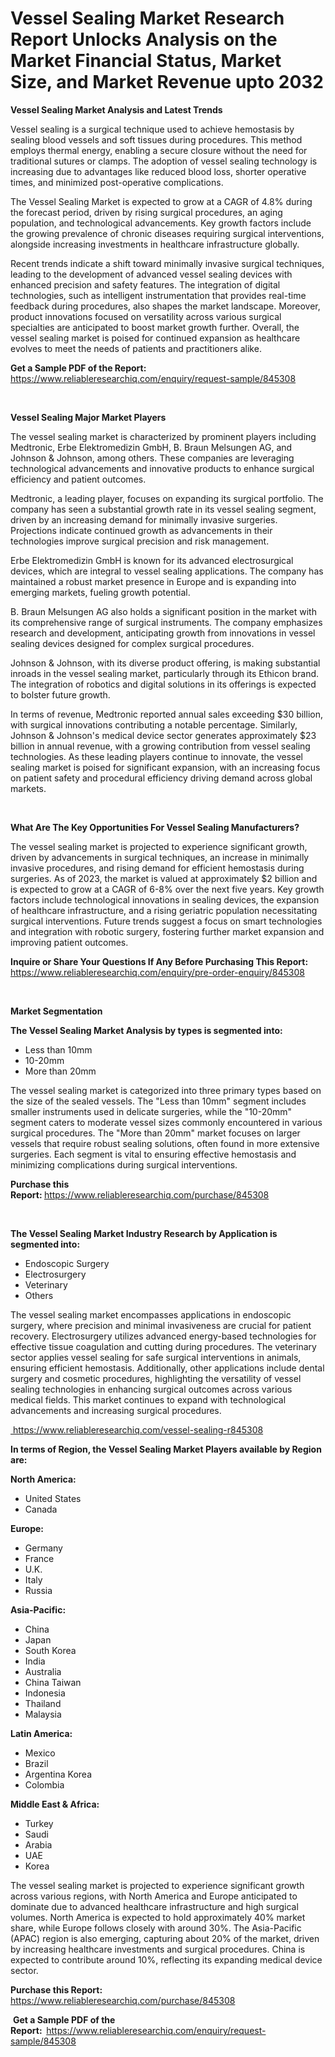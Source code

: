 <p><h1>Vessel Sealing Market Research Report Unlocks Analysis on the Market Financial Status, Market Size, and Market Revenue upto 2032</h1></p><p><strong>Vessel Sealing Market Analysis and Latest Trends</strong></p>
<p><p>Vessel sealing is a surgical technique used to achieve hemostasis by sealing blood vessels and soft tissues during procedures. This method employs thermal energy, enabling a secure closure without the need for traditional sutures or clamps. The adoption of vessel sealing technology is increasing due to advantages like reduced blood loss, shorter operative times, and minimized post-operative complications. </p><p>The Vessel Sealing Market is expected to grow at a CAGR of 4.8% during the forecast period, driven by rising surgical procedures, an aging population, and technological advancements. Key growth factors include the growing prevalence of chronic diseases requiring surgical interventions, alongside increasing investments in healthcare infrastructure globally. </p><p>Recent trends indicate a shift toward minimally invasive surgical techniques, leading to the development of advanced vessel sealing devices with enhanced precision and safety features. The integration of digital technologies, such as intelligent instrumentation that provides real-time feedback during procedures, also shapes the market landscape. Moreover, product innovations focused on versatility across various surgical specialties are anticipated to boost market growth further. Overall, the vessel sealing market is poised for continued expansion as healthcare evolves to meet the needs of patients and practitioners alike.</p></p>
<p><strong>Get a Sample PDF of the Report:&nbsp;</strong> <a href="https://www.reliableresearchiq.com/enquiry/request-sample/845308?utm_campaign=1134&utm_medium=2&utm_source=Github&utm_content=ia&utm_term=13042025&utm_id=vessel-sealing">https://www.reliableresearchiq.com/enquiry/request-sample/845308</a></p>
<p>&nbsp;</p>
<p><strong>Vessel Sealing Major Market Players</strong></p>
<p><p>The vessel sealing market is characterized by prominent players including Medtronic, Erbe Elektromedizin GmbH, B. Braun Melsungen AG, and Johnson & Johnson, among others. These companies are leveraging technological advancements and innovative products to enhance surgical efficiency and patient outcomes.</p><p>Medtronic, a leading player, focuses on expanding its surgical portfolio. The company has seen a substantial growth rate in its vessel sealing segment, driven by an increasing demand for minimally invasive surgeries. Projections indicate continued growth as advancements in their technologies improve surgical precision and risk management.</p><p>Erbe Elektromedizin GmbH is known for its advanced electrosurgical devices, which are integral to vessel sealing applications. The company has maintained a robust market presence in Europe and is expanding into emerging markets, fueling growth potential.</p><p>B. Braun Melsungen AG also holds a significant position in the market with its comprehensive range of surgical instruments. The company emphasizes research and development, anticipating growth from innovations in vessel sealing devices designed for complex surgical procedures.</p><p>Johnson & Johnson, with its diverse product offering, is making substantial inroads in the vessel sealing market, particularly through its Ethicon brand. The integration of robotics and digital solutions in its offerings is expected to bolster future growth.</p><p>In terms of revenue, Medtronic reported annual sales exceeding $30 billion, with surgical innovations contributing a notable percentage. Similarly, Johnson & Johnson's medical device sector generates approximately $23 billion in annual revenue, with a growing contribution from vessel sealing technologies. As these leading players continue to innovate, the vessel sealing market is poised for significant expansion, with an increasing focus on patient safety and procedural efficiency driving demand across global markets.</p></p>
<p>&nbsp;</p>
<p><strong>What Are The Key Opportunities For Vessel Sealing Manufacturers?</strong></p>
<p><p>The vessel sealing market is projected to experience significant growth, driven by advancements in surgical techniques, an increase in minimally invasive procedures, and rising demand for efficient hemostasis during surgeries. As of 2023, the market is valued at approximately $2 billion and is expected to grow at a CAGR of 6-8% over the next five years. Key growth factors include technological innovations in sealing devices, the expansion of healthcare infrastructure, and a rising geriatric population necessitating surgical interventions. Future trends suggest a focus on smart technologies and integration with robotic surgery, fostering further market expansion and improving patient outcomes.</p></p>
<p><strong>Inquire or Share Your Questions If Any Before Purchasing This Report:</strong> <a href="https://www.reliableresearchiq.com/enquiry/pre-order-enquiry/845308?utm_campaign=1134&utm_medium=2&utm_source=Github&utm_content=ia&utm_term=13042025&utm_id=vessel-sealing">https://www.reliableresearchiq.com/enquiry/pre-order-enquiry/845308</a></p>
<p>&nbsp;</p>
<p><strong>Market Segmentation</strong></p>
<p><strong>The Vessel Sealing Market Analysis by types is segmented into:</strong></p>
<p><ul><li>Less than 10mm</li><li>10-20mm</li><li>More than 20mm</li></ul></p>
<p><p>The vessel sealing market is categorized into three primary types based on the size of the sealed vessels. The "Less than 10mm" segment includes smaller instruments used in delicate surgeries, while the "10-20mm" segment caters to moderate vessel sizes commonly encountered in various surgical procedures. The "More than 20mm" market focuses on larger vessels that require robust sealing solutions, often found in more extensive surgeries. Each segment is vital to ensuring effective hemostasis and minimizing complications during surgical interventions.</p></p>
<p><strong>Purchase this Report:&nbsp;</strong><a href="https://www.reliableresearchiq.com/purchase/845308?utm_campaign=1134&utm_medium=2&utm_source=Github&utm_content=ia&utm_term=13042025&utm_id=vessel-sealing">https://www.reliableresearchiq.com/purchase/845308</a></p>
<p>&nbsp;</p>
<p><strong>The Vessel Sealing Market Industry Research by Application is segmented into:</strong></p>
<p><ul><li>Endoscopic Surgery</li><li>Electrosurgery</li><li>Veterinary</li><li>Others</li></ul></p>
<p><p>The vessel sealing market encompasses applications in endoscopic surgery, where precision and minimal invasiveness are crucial for patient recovery. Electrosurgery utilizes advanced energy-based technologies for effective tissue coagulation and cutting during procedures. The veterinary sector applies vessel sealing for safe surgical interventions in animals, ensuring efficient hemostasis. Additionally, other applications include dental surgery and cosmetic procedures, highlighting the versatility of vessel sealing technologies in enhancing surgical outcomes across various medical fields. This market continues to expand with technological advancements and increasing surgical procedures.</p></p>
<p><a href="https://www.reliableresearchiq.com/vessel-sealing-r845308?utm_campaign=1134&utm_medium=2&utm_source=Github&utm_content=ia&utm_term=13042025&utm_id=vessel-sealing">&nbsp;https://www.reliableresearchiq.com/vessel-sealing-r845308</a></p>
<p><strong>In terms of Region, the Vessel Sealing Market Players available by Region are:</strong></p>
<p>
    <p> <strong> North America: </strong>
        <ul>
            <li>United States</li>
            <li>Canada</li>
        </ul>
        </p> 
    <p> <strong> Europe: </strong>
        <ul>
            <li>Germany</li>
            <li>France</li>
            <li>U.K.</li>
            <li>Italy</li>
            <li>Russia</li>
        </ul>
        </p> 
    <p> <strong> Asia-Pacific: </strong>
        <ul>
            <li>China</li>
            <li>Japan</li>
            <li>South Korea</li>
            <li>India</li>
            <li>Australia</li>
            <li>China Taiwan</li>
            <li>Indonesia</li>
            <li>Thailand</li>
            <li>Malaysia</li>
        </ul>
        </p> 
    <p> <strong> Latin America: </strong>
        <ul>
            <li>Mexico</li>
            <li>Brazil</li>
            <li>Argentina Korea</li>
            <li>Colombia</li>
        </ul>
        </p> 
    <p> <strong> Middle East & Africa: </strong>
        <ul>
            <li>Turkey</li>
            <li>Saudi</li>
            <li>Arabia</li>
            <li>UAE</li>
            <li>Korea</li>
        </ul>
    </p>
    </p>
<p><p>The vessel sealing market is projected to experience significant growth across various regions, with North America and Europe anticipated to dominate due to advanced healthcare infrastructure and high surgical volumes. North America is expected to hold approximately 40% market share, while Europe follows closely with around 30%. The Asia-Pacific (APAC) region is also emerging, capturing about 20% of the market, driven by increasing healthcare investments and surgical procedures. China is expected to contribute around 10%, reflecting its expanding medical device sector.</p></p>
<p><strong>Purchase this Report: </strong><a href="https://www.reliableresearchiq.com/purchase/845308?utm_campaign=1134&utm_medium=2&utm_source=Github&utm_content=ia&utm_term=13042025&utm_id=vessel-sealing">https://www.reliableresearchiq.com/purchase/845308</a></p>
<p>&nbsp;<strong>Get a Sample PDF of the Report:&nbsp;&nbsp;</strong><a href="https://www.reliableresearchiq.com/enquiry/request-sample/845308?utm_campaign=1134&utm_medium=2&utm_source=Github&utm_content=ia&utm_term=13042025&utm_id=vessel-sealing">https://www.reliableresearchiq.com/enquiry/request-sample/845308</a></p>
<p><strong></strong></p>
<p><p></p><p></p><p></p></p>
